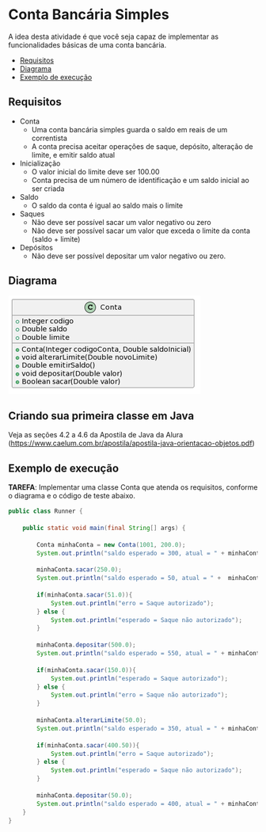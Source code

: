# Conta Bancária Simples

A idea desta atividade é que você seja capaz de implementar as funcionalidades
básicas de uma conta bancária.

- [Requisitos](#requisitos)
- [Diagrama](#diagrama)
- [Exemplo de execução](#exemplo-de-execução)

## Requisitos

- Conta
  - Uma conta bancária simples guarda o saldo em reais de um correntista
  - A conta precisa aceitar operações de saque, depósito, alteração de limite, e emitir saldo atual
- Inicialização
  - O valor inicial do limite deve ser 100.00
  - Conta precisa de um número de identificação e um saldo inicial ao ser criada
- Saldo
  - O saldo da conta é igual ao saldo mais o limite
- Saques
  - Não deve ser possível sacar um valor negativo ou zero
  - Não deve ser possível sacar um valor que exceda o limite da conta (saldo + limite)
- Depósitos
  - Não deve ser possível depositar um valor negativo ou zero.
  

## Diagrama
![Diagrama UML](contabancaria.png)


## Criando sua primeira classe em Java 

Veja as seções 4.2 a 4.6 da Apostila de Java da Alura (https://www.caelum.com.br/apostila/apostila-java-orientacao-objetos.pdf)

## Exemplo de execução 

**TAREFA**: Implementar uma classe Conta que atenda os requisitos, conforme o diagrama e o código de teste abaixo.

```java
public class Runner {

    public static void main(final String[] args) {

        Conta minhaConta = new Conta(1001, 200.0);
        System.out.println("saldo esperado = 300, atual = " + minhaConta.emitirSaldo());

        minhaConta.sacar(250.0);
        System.out.println("saldo esperado = 50, atual = " +  minhaConta.emitirSaldo());

        if(minhaConta.sacar(51.0)){
            System.out.println("erro = Saque autorizado");
        } else {
            System.out.println("esperado = Saque não autorizado");
        }

        minhaConta.depositar(500.0);
        System.out.println("saldo esperado = 550, atual = " + minhaConta.emitirSaldo()); 

        if(minhaConta.sacar(150.0)){
            System.out.println("esperado = Saque autorizado"); 
        } else {
            System.out.println("erro = Saque não autorizado"); 
        }
        
        minhaConta.alterarLimite(50.0);
        System.out.println("saldo esperado = 350, atual = " + minhaConta.emitirSaldo());
        
        if(minhaConta.sacar(400.50)){
            System.out.println("erro = Saque autorizado"); 
        } else {
            System.out.println("esperado = Saque não autorizado"); 
        }

        minhaConta.depositar(50.0);
        System.out.println("saldo esperado = 400, atual = " + minhaConta.emitirSaldo());
    }
}
```
